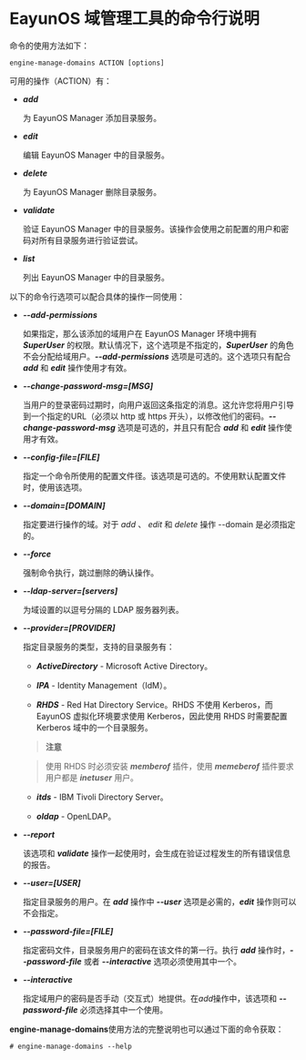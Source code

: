 # EayunOS 域管理工具的命令行说明

命令的使用方法如下：

```
engine-manage-domains ACTION [options]
```

可用的操作（ACTION）有：

* ***add***

  为 EayunOS Manager 添加目录服务。

* ***edit***

  编辑 EayunOS Manager 中的目录服务。

* ***delete***

  为 EayunOS Manager 删除目录服务。

* ***validate***

  验证 EayunOS Manager 中的目录服务。该操作会使用之前配置的用户和密码对所有目录服务进行验证尝试。

* ***list***

  列出 EayunOS Manager 中的目录服务。

以下的命令行选项可以配合具体的操作一同使用：

* ***--add-permissions***

  如果指定，那么该添加的域用户在 EayunOS Manager 环境中拥有 ***SuperUser*** 的权限。默认情况下，这个选项是不指定的，***SuperUser*** 的角色不会分配给域用户。***--add-permissions*** 选项是可选的。这个选项只有配合 ***add*** 和 ***edit*** 操作使用才有效。

* ***--change-password-msg=[MSG]***

  当用户的登录密码过期时，向用户返回这条指定的消息。这允许您将用户引导到一个指定的URL（必须以 http 或 https 开头），以修改他们的密码。***--change-password-msg*** 选项是可选的，并且只有配合 ***add*** 和 ***edit*** 操作使用才有效。

* ***--config-file=[FILE]***

  指定一个命令所使用的配置文件径。该选项是可选的。不使用默认配置文件时，使用该选项。

* ***--domain=[DOMAIN]***

  指定要进行操作的域。对于 *add* 、 *edit* 和 *delete* 操作 --domain 是必须指定的。

* ***--force***

  强制命令执行，跳过删除的确认操作。

* ***--ldap-server=[servers]***

  为域设置的以逗号分隔的 LDAP 服务器列表。

* ***--provider=[PROVIDER]***

  指定目录服务的类型，支持的目录服务有：

    * ***ActiveDirectory*** - Microsoft Active Directory。

    * ***IPA*** - Identity Management（IdM）。

    * ***RHDS*** - Red Hat Directory Service。RHDS 不使用 Kerberos，而 EayunOS 虚拟化环境要求使用 Kerberos，因此使用 RHDS 时需要配置 Kerberos 域中的一个目录服务。

    >**注意**

    > 使用 RHDS 时必须安装 ***memberof*** 插件，使用 ***memeberof*** 插件要求用户都是 ***inetuser*** 用户。

    * ***itds*** - IBM Tivoli Directory Server。

    * ***oldap*** - OpenLDAP。

* ***--report***

  该选项和 ***validate*** 操作一起使用时，会生成在验证过程发生的所有错误信息的报告。

* ***--user=[USER]***

  指定目录服务的用户。在 ***add*** 操作中 ***--user*** 选项是必需的，***edit*** 操作则可以不会指定。

* ***--password-file=[FILE]***

  指定密码文件，目录服务用户的密码在该文件的第一行。执行 ***add*** 操作时，***--password-file*** 或者 ***--interactive*** 选项必须使用其中一个。

* ***--interactive***

  指定域用户的密码是否手动（交互式）地提供。在*add*操作中，该选项和 ***--password-file*** 必须选择其中一个使用。

**engine-manage-domains**使用方法的完整说明也可以通过下面的命令获取：

```
# engine-manage-domains --help
```

